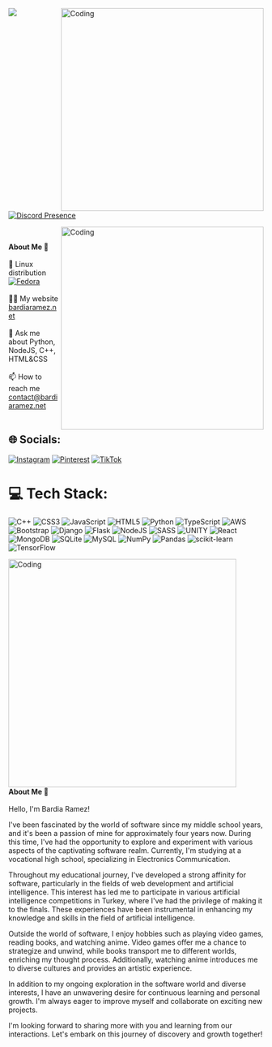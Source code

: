 [![](https://visitcount.itsvg.in/api?id=WoXy-Sensei&icon=2&color=10)](https://visitcount.itsvg.in)
<img align="right" alt="Coding" width="400" src="https://data.whicdn.com/images/275179403/original.gif">

<br>
<br>

[![Discord Presence](https://lanyard.kyrie25.me/api/439120092777938944?waveColor=8B8BFA&waveSpotifyColor=B48EF7&gradient=7E37F9-B48EF7-E568C4&imgStyle=square)](https://discord.com/users/439120092777938944)



<img align="right" alt="Coding" width="400" src="https://media.tenor.com/5QHHcRTEe0EAAAAC/opening-pc.gif">
<br>

<strong>About Me 💫</strong> <br><br>
🐧 Linux distribution <a href="https://getfedora.org"><img alt="Fedora" src="https://img.shields.io/badge/Fedora-294172?style=flat&logo=fedora&logoColor=white"></img></a> <br><br>
👨‍💻 My website <a href="https://www.bardiaramez.net">bardiaramez.net</a> <br><br>💬 Ask me about Python, NodeJS, C++, HTML&CSS<br><br>📫 How to reach me contact@bardiaramez.net<br><br>


## 🌐 Socials:
[![Instagram](https://img.shields.io/badge/Instagram-%23E4405F.svg?logo=Instagram&logoColor=white)](https://instagram.com/woxy.py) [![Pinterest](https://img.shields.io/badge/Pinterest-%23E60023.svg?logo=Pinterest&logoColor=white)](https://pinterest.com/WoXyGG) [![TikTok](https://img.shields.io/badge/TikTok-%23000000.svg?logo=TikTok&logoColor=white)](https://tiktok.com/@woxyg) 

# 💻 Tech Stack:
![C++](https://img.shields.io/badge/c++-%2300599C.svg?style=for-the-badge&logo=c%2B%2B&logoColor=white) ![CSS3](https://img.shields.io/badge/css3-%231572B6.svg?style=for-the-badge&logo=css3&logoColor=white) ![JavaScript](https://img.shields.io/badge/javascript-%23323330.svg?style=for-the-badge&logo=javascript&logoColor=%23F7DF1E) ![HTML5](https://img.shields.io/badge/html5-%23E34F26.svg?style=for-the-badge&logo=html5&logoColor=white) ![Python](https://img.shields.io/badge/python-3670A0?style=for-the-badge&logo=python&logoColor=ffdd54) ![TypeScript](https://img.shields.io/badge/typescript-%23007ACC.svg?style=for-the-badge&logo=typescript&logoColor=white) ![AWS](https://img.shields.io/badge/AWS-%23FF9900.svg?style=for-the-badge&logo=amazon-aws&logoColor=white) ![Bootstrap](https://img.shields.io/badge/bootstrap-%23563D7C.svg?style=for-the-badge&logo=bootstrap&logoColor=white)  ![Django](https://img.shields.io/badge/django-%23092E20.svg?style=for-the-badge&logo=django&logoColor=white) ![Flask](https://img.shields.io/badge/flask-%23000.svg?style=for-the-badge&logo=flask&logoColor=white) ![NodeJS](https://img.shields.io/badge/node.js-6DA55F?style=for-the-badge&logo=node.js&logoColor=white) ![SASS](https://img.shields.io/badge/SASS-hotpink.svg?style=for-the-badge&logo=SASS&logoColor=white) ![UNITY](https://img.shields.io/badge/Unity-%2320232a.svg?style=for-the-badge&logo=unity&logoColor=white) ![React](https://img.shields.io/badge/react-%2320232a.svg?style=for-the-badge&logo=react&logoColor=%2361DAFB) ![MongoDB](https://img.shields.io/badge/MongoDB-%234ea94b.svg?style=for-the-badge&logo=mongodb&logoColor=white) ![SQLite](https://img.shields.io/badge/sqlite-%2307405e.svg?style=for-the-badge&logo=sqlite&logoColor=white) ![MySQL](https://img.shields.io/badge/mysql-%2300f.svg?style=for-the-badge&logo=mysql&logoColor=white) ![NumPy](https://img.shields.io/badge/numpy-%23013243.svg?style=for-the-badge&logo=numpy&logoColor=white) ![Pandas](https://img.shields.io/badge/pandas-%23150458.svg?style=for-the-badge&logo=pandas&logoColor=white)  ![scikit-learn](https://img.shields.io/badge/scikit--learn-%23F7931E.svg?style=for-the-badge&logo=scikit-learn&logoColor=white) ![TensorFlow](https://img.shields.io/badge/TensorFlow-%23FF6F00.svg?style=for-the-badge&logo=TensorFlow&logoColor=white)

<img align="center" alt="Coding" width="450" src="https://3.bp.blogspot.com/-vno-4JW2s-I/VcU1sfzYprI/AAAAAAAAKgQ/Vz0pSigkDhI/s1600/serial_experiments_lain_banner_by_windwriter5-d34rk5f.jpg">
 <br>
<strong>About Me 💫</strong> <br><br>
Hello, I'm Bardia Ramez!

I've been fascinated by the world of software since my middle school years, and it's been a passion of mine for approximately four years now. During this time, I've had the opportunity to explore and experiment with various aspects of the captivating software realm. Currently, I'm studying at a vocational high school, specializing in Electronics Communication.

Throughout my educational journey, I've developed a strong affinity for software, particularly in the fields of web development and artificial intelligence. This interest has led me to participate in various artificial intelligence competitions in Turkey, where I've had the privilege of making it to the finals. These experiences have been instrumental in enhancing my knowledge and skills in the field of artificial intelligence.

Outside the world of software, I enjoy hobbies such as playing video games, reading books, and watching anime. Video games offer me a chance to strategize and unwind, while books transport me to different worlds, enriching my thought process. Additionally, watching anime introduces me to diverse cultures and provides an artistic experience.

In addition to my ongoing exploration in the software world and diverse interests, I have an unwavering desire for continuous learning and personal growth. I'm always eager to improve myself and collaborate on exciting new projects.

I'm looking forward to sharing more with you and learning from our interactions. Let's embark on this journey of discovery and growth together!







<!-- Proudly created with GPRM ( https://gprm.itsvg.in ) -->
